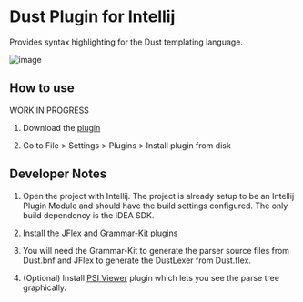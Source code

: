# Dust Plugin for Intellij

Provides syntax highlighting for the Dust templating language.

![image](https://bitbucket.org/yifanz/intellij-dust-plugin/downloads/dust_syntax_screenshot.png)

## How to use

WORK IN PROGRESS

1. Download the [plugin](https://bitbucket.org/yifanz/intellij-dust-plugin/downloads/dust_syntax.jar)

2. Go to File > Settings > Plugins > Install plugin from disk

## Developer Notes

1. Open the project with Intellij. The project is already setup to be an Intellij Plugin Module and should have the build settings configured. The only build dependency is the IDEA SDK.

2. Install the [JFlex](http://plugins.jetbrains.com/plugin/?id=263) and [Grammar-Kit](http://plugins.jetbrains.com/plugin/?id=6606) plugins

3. You will need the Grammar-Kit to generate the parser source files from Dust.bnf and JFlex to generate the DustLexer from Dust.flex.

4. (Optional) Install [PSI Viewer](http://plugins.jetbrains.com/plugin/?id=227) plugin which lets you see the parse tree graphically.